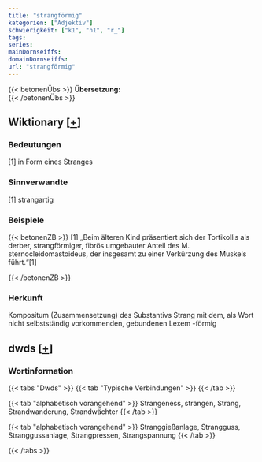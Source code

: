 ```yaml
---
title: "strangförmig"
kategorien: ["Adjektiv"]
schwierigkeit: ["k1", "h1", "r_"]
tags:
series:
mainDornseiffs:
domainDornseiffs:
url: "strangförmig"
---
```


{{< betonenÜbs >}}
**Übersetzung:**  
{{< /betonenÜbs >}}

## Wiktionary [[+](https://de.wiktionary.org/wiki/strangförmig)]

### Bedeutungen
[1] in Form eines Stranges  

### Sinnverwandte
[1] strangartig  

### Beispiele
{{< betonenZB >}}
[1] „Beim älteren Kind präsentiert sich der Tortikollis als derber, strangförmiger, fibrös umgebauter Anteil des M. sternocleidomastoideus, der insgesamt zu einer Verkürzung des Muskels führt.“[1]  

{{< /betonenZB >}}
### Herkunft
Kompositum (Zusammensetzung) des Substantivs Strang mit dem, als Wort nicht selbstständig vorkommenden, gebundenen Lexem -förmig  



## dwds [[+](https://www.dwds.de/wb/strangförmig)]

### Wortinformation
{{< tabs "Dwds" >}}
{{< tab "Typische Verbindungen" >}}
{{< /tab >}}

{{< tab "alphabetisch vorangehend" >}}
Strangeness, strängen, Strang, Strandwanderung, Strandwächter
{{< /tab >}}

{{< tab "alphabetisch vorangehend" >}}
Stranggießanlage, Strangguss, Stranggussanlage, Strangpressen, Strangspannung
{{< /tab >}}

{{< /tabs >}}

